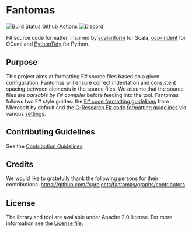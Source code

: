 ﻿Fantomas
========

[![Build Status Github Actions](https://github.com/fsprojects/fantomas/workflows/Build%20master/badge.svg?branch=master&event=push)](https://github.com/fsprojects/fantomas/actions)
[![Discord](https://img.shields.io/discord/940511234179096586?label=Fantomas%20Discord&style=flat-square)](https://discord.gg/D5QXvQrBVa)

F# source code formatter, inspired by [scalariform](https://github.com/mdr/scalariform) for Scala, [ocp-indent](https://github.com/OCamlPro/ocp-indent) for OCaml and [PythonTidy](https://github.com/acdha/PythonTidy) for Python.

## Purpose
This project aims at formatting F# source files based on a given configuration.
Fantomas will ensure correct indentation and consistent spacing between elements in the source files.
We assume that the source files are *parsable by F# compiler* before feeding into the tool.
Fantomas follows two F# style guides: the [F# code formatting guidelines](https://docs.microsoft.com/en-us/dotnet/fsharp/style-guide/formatting) from Microsoft by default and the [G-Research F# code formatting guidelines](https://github.com/G-Research/fsharp-formatting-conventions) via various [settings](https://github.com/G-Research/fsharp-formatting-conventions/blob/master/.editorconfig).

## Contributing Guidelines

See the [Contribution Guidelines](https://github.com/fsprojects/fantomas/blob/master/CONTRIBUTING.md).

## Credits
We would like to gratefully thank the following persons for their contributions.
https://github.com/fsprojects/fantomas/graphs/contributors

## License
The library and tool are available under Apache 2.0 license.
For more information see the [License file](https://github.com/fsprojects/fantomas/blob/master/LICENSE.md).

<fantomas-nav next="./end-users/GettingStarted.html"></fantomas-nav>
